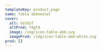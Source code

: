 ```yaml
---
templateKey: product-page
name: Tabla abdominal
cover:
  alt: dsfdsf
  altProd: fdgfd
  image: /img/icon-table-abd.svg
  imageProd: /img/icon-table-abd-white.svg
prod: []
---
```



